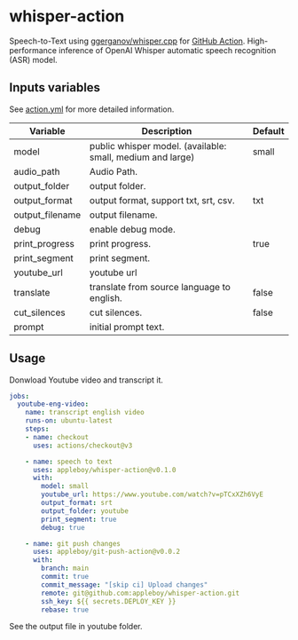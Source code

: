 # whisper-action

Speech-to-Text using [ggerganov/whisper.cpp](https://github.com/ggerganov/whisper.cpp) for [GitHub Action](https://github.com/features/actions). High-performance inference of OpenAI Whisper automatic speech recognition (ASR) model.

## Inputs variables

See [action.yml](./action.yml) for more detailed information.

| Variable         | Description                                                  | Default |
|------------------|--------------------------------------------------------------|---------|
| model            | public whisper model. (available: small, medium and large)   | small   |
| audio_path       | Audio Path.                                                  |         |
| output_folder    | output folder.                                               |         |
| output_format    | output format, support txt, srt, csv.                        | txt     |
| output_filename  | output filename.                                             |         |
| debug            | enable debug mode.                                           |         |
| print_progress   | print progress.                                              | true    |
| print_segment    | print segment.                                               |         |
| youtube_url      | youtube url                                                  |         |
| translate        | translate from source language to english.                   | false   |
| cut_silences     | cut silences.                                                | false   |
| prompt           | initial prompt text.                                         |         |

## Usage

Donwload Youtube video and transcript it.

```yaml
jobs:
  youtube-eng-video:
    name: transcript english video
    runs-on: ubuntu-latest
    steps:
    - name: checkout
      uses: actions/checkout@v3

    - name: speech to text
      uses: appleboy/whisper-action@v0.1.0
      with:
        model: small
        youtube_url: https://www.youtube.com/watch?v=pTCxXZh6VyE
        output_format: srt
        output_folder: youtube
        print_segment: true
        debug: true

    - name: git push changes
      uses: appleboy/git-push-action@v0.0.2
      with:
        branch: main
        commit: true
        commit_message: "[skip ci] Upload changes"
        remote: git@github.com:appleboy/whisper-action.git
        ssh_key: ${{ secrets.DEPLOY_KEY }}
        rebase: true
```

See the output file in youtube folder.
